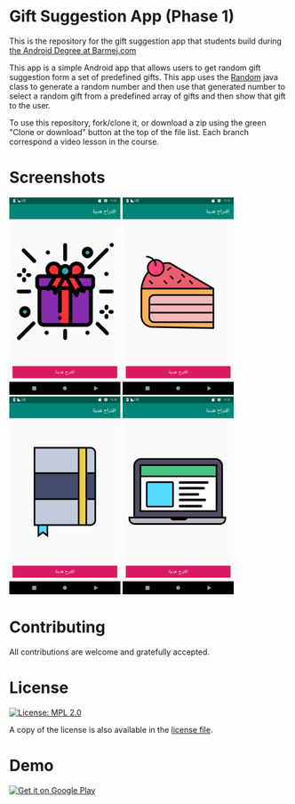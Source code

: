 # Gift Suggestion App (Phase 1)

This is the repository for the gift suggestion app that students build during [the Android Degree at Barmej.com](https://www.barmej.com/degree/android)

This app is a simple Android app that allows users to get random gift suggestion form a set of predefined gifts. This app uses the [Random](https://docs.oracle.com/javase/8/docs/api/java/util/Random.html) java class to generate a random number and then use that generated number to select a random gift from a predefined array of gifts and then show that gift to the user.

To use this repository, fork/clone it, or download a zip using the green "Clone or download" button at the top of the file list. Each branch correspond a video lesson in the course.

# Screenshots
<img src="screenshots/screen_1.png" width="200"> <img src="screenshots/screen_2.png" width="200"> <img src="screenshots/screen_3.png" width="200"> <img src="screenshots/screen_4.png" width="200">

# Contributing
All contributions are welcome and gratefully accepted.

# License
[![License: MPL 2.0](https://img.shields.io/badge/License-MPL%202.0-brightgreen.svg)](https://opensource.org/licenses/MPL-2.0)

A copy of the license is also available in the [license file](LICENSE).

# Demo
<a href='https://play.google.com/store/apps/details?id=com.barmej.randomimageviewer&utm_source=github&pcampaignid=MKT-Other-global-all-co-prtnr-py-PartBadge-Mar2515-1'><img width="200" alt='Get it on Google Play' src='https://play.google.com/intl/en_us/badges/images/generic/en_badge_web_generic.png'/></a>



